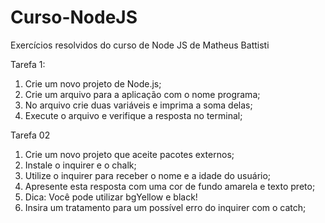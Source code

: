 # Curso-NodeJS
Exercícios resolvidos do curso de Node JS de Matheus Battisti

Tarefa 1:

 1. Crie um novo projeto de Node.js;
 2. Crie um arquivo para a aplicação com o nome programa;
 3. No arquivo crie duas variáveis e imprima a soma delas;
 4. Execute o arquivo e verifique a resposta no terminal;

Tarefa 02
 1. Crie um novo projeto que aceite pacotes externos;
 2. Instale o inquirer e o chalk;
 3. Utilize o inquirer para receber o nome e a idade do usuário;
 4. Apresente esta resposta com uma cor de fundo amarela e texto preto;
 5. Dica: Você pode utilizar bgYellow e black!
 6. Insira um tratamento para um possível erro do inquirer com o catch;
